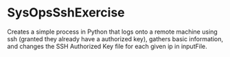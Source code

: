 # SysOpsSshExercise
Creates a simple process in Python that logs onto a remote machine using ssh (granted they already have a authorized key), 
gathers basic information, and changes the SSH Authorized Key file for each given ip in inputFile.
